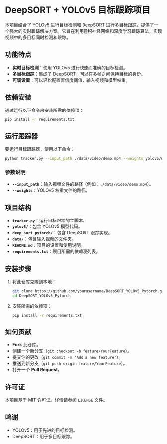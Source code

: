 # DeepSORT + YOLOv5 目标跟踪项目

本项目结合了 YOLOv5 进行目标检测和 DeepSORT 进行多目标跟踪，提供了一个强大的实时跟踪解决方案。它旨在利用卷积神经网络和深度学习跟踪算法，实现视频中的多目标同时检测和跟踪。

## 功能特点
- **实时目标检测**：使用 YOLOv5 进行快速而准确的目标检测。
- **多目标跟踪**：集成了 DeepSORT，可以在多帧之间保持目标的身份。
- **可调设置**：可以轻松配置置信度阈值、输入视频和模型权重。

## 依赖安装
通过运行以下命令来安装所需的依赖项：
```sh
pip install -r requirements.txt
```

## 运行跟踪器
要运行目标跟踪器，使用以下命令：
```sh
python tracker.py --input_path ./data/video/demo.mp4 --weights yolov5/weights/best.pt
```
### 参数说明
- **`--input_path`**：输入视频文件的路径（例如：`./data/video/demo.mp4`）。
- **`--weights`**：YOLOv5 权重文件的路径。

## 项目结构
- **`tracker.py`**：运行目标跟踪的主脚本。
- **`yolov5/`**：包含 YOLOv5 模型代码。
- **`deep_sort_pytorch/`**：包含 DeepSORT 跟踪实现。
- **`data/`**：包含输入视频的文件夹。
- **`README.md`**：项目的设置和使用说明。
- **`requirements.txt`**：项目所需的依赖项列表。

## 安装步骤
1. 将此仓库克隆到本地：
   ```sh
   git clone https://github.com/yourusername/DeepSORT_YOLOv5_Pytorch.git
   cd DeepSORT_YOLOv5_Pytorch
   ```
2. 安装所需的依赖项：
   ```sh
   pip install -r requirements.txt
   ```

## 如何贡献
- **Fork** 此仓库。
- 创建一个新分支（`git checkout -b feature/YourFeature`）。
- 提交你的更改（`git commit -m 'Add a new feature'`）。
- 推送到新分支（`git push origin feature/YourFeature`）。
- 打开一个 **Pull Request**。

## 许可证
本项目基于 MIT 许可证。详情请参阅 `LICENSE` 文件。

## 鸣谢
- YOLOv5：用于先进的目标检测。
- DeepSORT：用于多目标跟踪。

